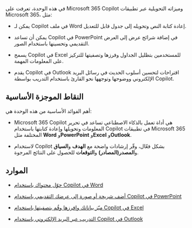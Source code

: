 
في هذه الوحدة، تعرفت على Microsoft 365 Copilot وميزاته التحويلية عبر تطبيقات Microsoft 365، مثل:

- يمكن لـ Copilot في ملف Word إعادة كتابة النص وتحويله إلى جدول قابل للتعديل. 

- يمكن أن تساعد Copilot في PowerPoint في إضافة شرائح عرض إلى العرض التقديمي وتحسينها باستخدام الصور. 

- يسمح Copilot في Excel للمستخدمين بتظليل الجداول وفرزها وتصفيتها للتركيز على المعلومات المهمة. 

- يقدم Copilot في Outlook اقتراحات لتحسين أسلوب الحديث في رسائل البريد الإلكتروني ووضوحها وتوجهها نحو القارئ باستخدام التدريب بواسطة Copilot.

## النقاط الموجزة الأساسية

أهم الفوائد الأساسية من هذه الوحدة هي:

- Microsoft 365 Copilot هي أداة تعمل بالذكاء الاصطناعي تساعد في تحرير المعلومات وتحويلها وإعادة كتابتها باستخدام Copilot في تطبيقات Microsoft 365 المختلفة مثل **Word** و**PowerPoint** و**Excel** و**Outlook**.

- لاستخدام Copilot بشكل فعّال، وفّر إرشادات واضحة مع **الهدف** و**السياق** و**المصدر(المصادر)** و**التوقعات** للحصول على النتائج المرجوة.

## الموارد

- [حوّل محتواك باستخدام Copilot في Word](https://support.microsoft.com/office/transform-your-content-with-copilot-in-word-923d9763-f896-4da7-8a3f-5b12c3bfc475)

- [أضف شريحة أو صورة إلى عرضك التقديمي باستخدام Copilot في PowerPoint](https://support.microsoft.com/office/add-a-slide-or-image-to-your-presentation-with-copilot-in-powerpoint-ae906e57-db71-4f46-8ed5-c1e2cebe6a80)

- [ميّز بياناتك وافرزها وقُم بتصفيتها باستخدام Copilot في Excel](https://support.microsoft.com/office/highlight-sort-and-filter-your-data-with-copilot-in-excel-05302e3f-de42-4475-b235-be9cb3d4e936)

- [التدريب عبر البريد الإلكتروني باستخدام Copilot في Outlook](https://support.microsoft.com/office/email-coaching-with-copilot-in-outlook-91a3cd56-1586-4a31-85c7-2eb8cdb02405#OSVersion=iOS)